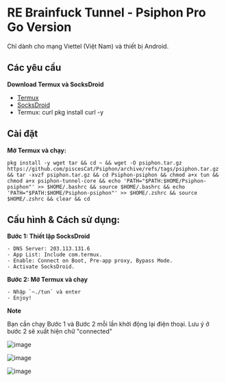 # RE Brainfuck Tunnel - Psiphon Pro Go Version

Chỉ dành cho mạng Viettel (Việt Nam) và thiết bị Android.

## Các yêu cầu

**Download Termux và SocksDroid**
- [Termux](https://f-droid.org/packages/com.termux/)
- [SocksDroid](https://github.com/bndeff/socksdroid/releases)
- Termux: curl
   pkg install curl -y

## Cài đặt

**Mở Termux và chạy:**

    pkg install -y wget tar && cd ~ && wget -O psiphon.tar.gz https://github.com/piscesCat/Psiphon/archive/refs/tags/psiphon.tar.gz && tar -xvzf psiphon.tar.gz && cd Psiphon-psiphon && chmod a+x tun && chmod a+x psiphon-tunnel-core && echo 'PATH="$PATH:$HOME/Psiphon-psiphon"' >> $HOME/.bashrc && source $HOME/.bashrc && echo 'PATH="$PATH:$HOME/Psiphon-psiphon"' >> $HOME/.zshrc && source $HOME/.zshrc && clear && cd
    
## Cấu hình & Cách sử dụng:

**Bước 1: Thiết lập SocksDroid**

    - DNS Server: 203.113.131.6
    - App List: Include com.termux.
    - Enable: Connect on Boot, Pre-app proxy, Bypass Mode.
    - Activate SocksDroid.
    
**Bước 2: Mở Termux và chạy**

    - Nhập `~./tun` và enter
    - Enjoy!
**Note**

Bạn cần chạy Bước 1 và Bước 2 mỗi lần khởi động lại điện thoại. Lưu ý ở bước 2 sẽ xuất hiện chữ "connected"
    

![image](https://github.com/trongtinh7727/Psiphon/assets/72309458/af561b91-d232-4798-b01c-ffacd913a901)

![image](https://github.com/trongtinh7727/Psiphon/assets/72309458/7eac66c7-72b1-49ed-b486-15cfbe7fb43d)

![image](https://github.com/trongtinh7727/Psiphon/assets/72309458/337f6f51-21e4-4d4c-a74a-a7ffa9ec5b4c)
